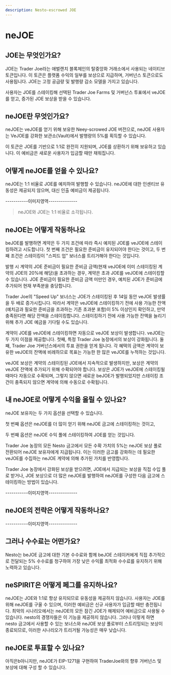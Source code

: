 ```yaml
---
description: Nesto-escrowed JOE
---
```


# neJOE

## JOE는 무엇인가요?

JOE는 Trader Joe라는 애벌랜치 블록체인의 탈중앙화 거래소에서 사용되는 네이티브 토큰입니다. 이 토큰은 플랫폼 수익의 일부를 보상으로 지급하며, 거버넌스 토큰으로도 사용됩니다. JOE는 고정 공급량 및 발행량 감소 모델을 가지고 있습니다.&#x20;

사용자는 JOE를 스테이킹해 선택된 Trader Joe Farms 및 거버넌스 투표에서 veJOE를 얻고, 증가된 JOE 보상을 받을 수 있습니다.

## neJOE란 무엇인가요?

neJOE는 veJOE를 얻기 위해 보유한 Neey-scrowed JOE 버전으로, neJOE 사용자는 VeJOE를 강화한 보관소(Vault)에서 발행량의 5%를 획득할 수 있습니다.&#x20;

이 토큰은 JOE를 기반으로 1:1로 완전히 지원되며, JOE를 상환하기 위해 보유하고 있습니다. 이 예비금은 새로운 사용자가 입금할 때만 채워집니다.

## 어떻게 neJOE를 얻을 수 있나요?

neJOE는 1:1 비율로 JOE를 예치하여 발행할 수 있습니다. neJOE에 대한 인센티브 유동성은 제공되지 않으며, 대신 인출 예비금이 제공됩니다.

\-----------이미지영역--------------

> neJOE와 JOE는 1:1 비율로 소각됩니다.

## neJOE는 어떻게 작동하나요

beJOE를 발행하면 계약은 두 가지 조건에 따라 즉시 예치된 JOE를 veJOE에 스테이킹하려고 시도합니다. 첫 번째 조건은 필요한 준비금이 유지되어야 한다는 것이고, 두 번째 조건은 스테이킹이 "스피드 업" 보너스를 트리거해야 한다는 것입니다.

발행 시 계약의 JOE 준비금이 필요한 준비금 금액(현재 veJOE에 이미 스테이킹된 계약의 JOE의 20%에 해당)을 초과하는 경우, 계약은 초과 JOE를 veJOE에 스테이킹할 수 있습니다. JOE 준비금이 필요한 준비금 금액 미만인 경우, 예치된 JOE가 준비금에 추가되어 현재 부족분을 충당합니다.

Trader Joe의 "Speed Up" 보너스는 JOE가 스테이킹된 후 14일 동안 veJOE 발생률을 두 배로 증가시킵니다. 따라서 계약은 veJOE에 스테이킹하기 전에 사용 가능한 잔액(예치금과 필요한 준비금을 초과하는 기존 초과분 포함)이 5% 이상인지 확인하고, 만약 충족된다면 해당 잔액을 스테이킹합니다. 스테이킹하기 전에 사용 가능한 잔액을 늘리기 위해 추가 JOE 예금을 기다릴 수도 있습니다.

계약이 JOE를 veJOE에 스테이킹하면 자동으로 veJOE 보상이 발생합니다. veJOE는 두 가지 이점을 제공합니다. 첫째, 특정 Trader Joe 농장에서의 보상이 강화됩니다. 둘째, Trader Joe 거버넌스에서의 투표 권한을 얻게 됩니다. 각 혜택의 금액은 계약이 보유한 veJOE의 잔액에 비례하므로 목표는 가능한 한 많은 veJOE를 누적하는 것입니다.

veJOE 보상은 계약의 스테이킹된 JOE에서 지속적으로 발생하지만, 보상은 계약의 veJOE 잔액에 추가되기 위해 수확되어야 합니다. 보상은 JOE가 veJOE에 스테이킹될 때마다 자동으로 수확되며, 그렇지 않으면 새로운 beJOE가 발행되었지만 스테이킹 조건이 충족되지 않으면 계약에 의해 수동으로 수확됩니다.

## 내 neJOE로 어떻게 수익을 올릴 수 있나요?

neJOE 보유자는 두 가지 옵션을 선택할 수 있습니다.&#x20;

첫 번째 옵션은 neJOE를 더 많이 얻기 위해 neJOE 금고에 스테이킹하는 것이고,&#x20;

두 번째 옵션은 neJOE 수익 풀에 스테이킹하여 JOE를 얻는 것입니다.&#x20;

Trader Joe 농장의 모든 Nesto 금고에서 모든 수확 가치의 5%는 neJOE 보상 풀로 전환되어 neJOE 보유자에게 지급됩니다. 이는 이러한 금고를 강화하는 데 필요한 veJOE를 수집하는 neJOE 계약에 의해 추가된 가치를 반영합니다.

Trader Joe 농장에서 강화된 보상을 받으려면, JOE에서 지급되는 보상을 직접 수입 풀로 받거나, JOE 보상으로 더 많은 neJOE를 발행하여 neJOE를 구성한 다음 금고에 스테이킹하는 방법이 있습니다.

\-----------이미지영역--------------

## neJOE의 전략은 어떻게 작동하나요?

\-----------이미지영역--------------

## 그러나 수수료는 어떤가요?

Nesto는 beJOE 금고에 대한 기본 수수료와 함께 beJOE 스테이커에게 직접 추가적으로 전달되는 5% 수수료를 청구하여 가장 낮은 수익률 최적화 수수료를 유지하기 위해 노력하고 있습니다.

## neSPIRIT은 어떻게 페그를 유지하나요?

neJOE는 JOE와 1:1로 항상 유지되므로 유동성을 제공하지 않습니다. 사용자는 JOE를 위해 neJOE를 구울 수 있으며, 이러한 예비금은 신규 사용자가 입금할 때만 충전됩니다. 최악의 시나리오에서는 neJOE의 모든 잠긴 JOE가 해제되어 예비금으로 사용될 수 있습니다. nesto의 경쟁자들은 이 기능을 제공하지 않습니다. 그러나 이렇게 하면 nesto 금고에서 사용할 수 있는 보너스와 neJOE 보상 풀로부터 스트리밍되는 보상이 종료되므로, 이러한 시나리오가 트리거될 가능성은 매우 낮습니다.

## neJOE로 투표할 수 있나요?

아직은b아니지만, neJOE가 EIP-1271을 구현하여 TraderJoe와의 향후 거버넌스 및 보상에 대해 구성 할 수 있습니다.

